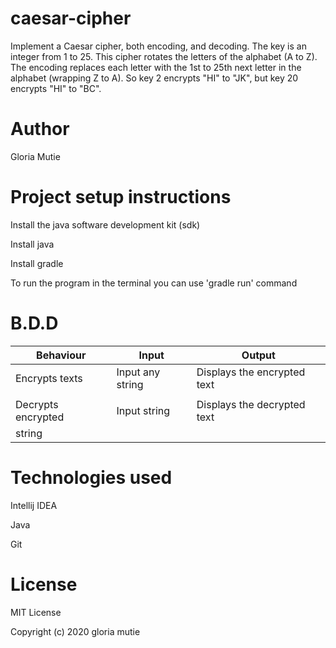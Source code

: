 # caesar-cipher
Implement a Caesar cipher, both encoding, and decoding. The key is an integer from 1 to 25. 
This cipher rotates the letters of the alphabet (A to Z). The encoding replaces each letter with the 1st to 25th next letter in the alphabet (wrapping Z to A).
 So key 2 encrypts "HI" to "JK", but key 20 encrypts "HI" to "BC". 


# Author
Gloria Mutie


# Project setup instructions
Install the java software development kit (sdk)

Install java

Install gradle

To run the program in the terminal you can use 'gradle run' command


# B.D.D
| Behaviour       | Input                |  Output
|-----------------|----------------------|----------------------------|
| Encrypts texts  |Input any string      |Displays the encrypted text |               
|                 |                      |                            |               
|Decrypts encrypted|   Input string      |Displays the decrypted text |
|    string       |                      |                            |
                                                              


# Technologies used
Intellij IDEA   

Java

Git


# License
MIT License

Copyright (c) 2020 gloria mutie